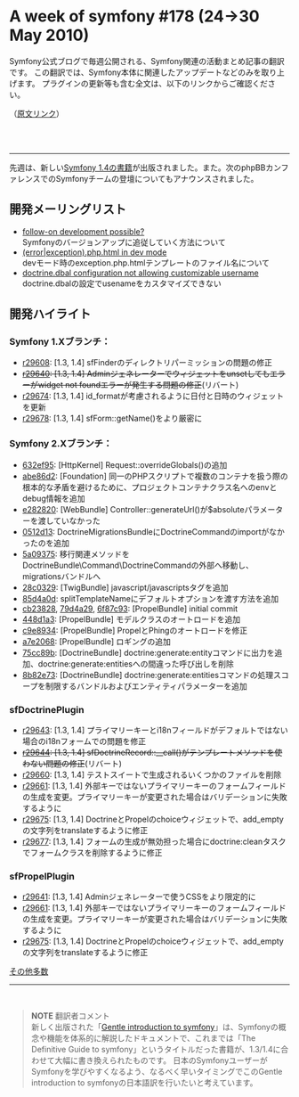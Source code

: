 A week of symfony #178 (24->30 May 2010)
========================================

Symfony公式ブログで毎週公開される、Symfony関連の活動まとめ記事の翻訳です。
この翻訳では、Symfony本体に関連したアップデートなどのみを取り上げます。
プラグインの更新等も含む全文は、以下のリンクからご確認ください。

（[原文リンク](http://www.symfony-project.org/blog/2010/05/30/a-week-of-symfony-178-24-30-may-2010)）

<br />
<br />
<hr />

先週は、新しい[Symfony 1.4の書籍](http://www.symfony-project.org/blog/2010/05/24/new-symfony-book-a-gentle-introduction-to-symfony-1-4)が出版されました。また。次のphpBBカンファレンスでのSymfonyチームの登壇についてもアナウンスされました。


開発メーリングリスト
--------------------

- [follow-on development possible?](http://groups.google.com/group/symfony-devs/browse_thread/thread/d96ddef68738f32b)<br />
  Symfonyのバージョンアップに追従していく方法について
- [(error|exception).php.html in dev mode](http://groups.google.com/group/symfony-devs/browse_thread/thread/a4458131b2d49987)<br />
  devモード時のexception.php.htmlテンプレートのファイル名について
- [doctrine.dbal configuration not allowing customizable username](http://groups.google.com/group/symfony-devs/browse_thread/thread/2bb6fe5c64d2bd1f)<br />
  doctrine.dbalの設定でusenameをカスタマイズできない


開発ハイライト
--------------

### Symfony 1.Xブランチ：

- [r29608](http://trac.symfony-project.org/changeset/29608): [1.3, 1.4] sfFinderのディレクトリパーミッションの問題の修正
- <s>[r29640](http://trac.symfony-project.org/changeset/29640): [1.3, 1.4] Adminジェネレーターでウィジェットをunsetしてもエラーがwidget not foundエラーが発生する問題の修正</s>(リバート)
- [r29674](http://trac.symfony-project.org/changeset/29674): [1.3, 1.4] id_formatが考慮されるように日付と日時のウィジェットを更新
- [r29678](http://trac.symfony-project.org/changeset/29678): [1.3, 1.4] sfForm::getName()をより厳密に

### Symfony 2.Xブランチ：

- [632ef95](http://github.com/symfony/symfony/commit/632ef95e060e45a85abc95c43c0850b05ee41f37): [HttpKernel] Request::overrideGlobals()の追加
- [abe86d2](http://github.com/symfony/symfony/commit/abe86d2608640d0b0e0e8891b1829d5afeb40366): [Foundation] 同一のPHPスクリプトで複数のコンテナを扱う際の根本的な矛盾を避けるために、プロジェクトコンテナクラス名へのenvとdebug情報を追加
- [e282820](http://github.com/symfony/symfony/commit/e282820835f606c0d3a2c9a2b876c73963030871): [WebBundle] Controller::generateUrl()が$absoluteパラメーターを渡していなかった
- [0512d13](http://github.com/symfony/symfony/commit/0512d13c07196b676e01ecad704572025e5a5608): DoctrineMigrationsBundleにDoctrineCommandのimportがなかったのを追加
- [5a09375](http://github.com/symfony/symfony/commit/5a09375dc4bbcc0c2ee06f6a6c587c6626f51d79): 移行関連メソッドをDoctrineBundle\Command\DoctrineCommandの外部へ移動し、migrationsバンドルへ
- [28c0329](http://github.com/symfony/symfony/commit/28c0329debdd4d687ab2b0e076f809506ac786b6): [TwigBundle] javascript/javascriptsタグを追加
- [85d4a0d](http://github.com/symfony/symfony/commit/85d4a0d55f2dae0a94e4a524857026589767e456): splitTemplateNameにデフォルトオプションを渡す方法を追加
- [cb23828](http://github.com/symfony/symfony/commit/cb23828a0a16bca10d3bb7b32c1595dcbb4deb76), [79d4a29](http://github.com/symfony/symfony/commit/79d4a299b679855ba9027617e386d49b44a90b42), [6f87c93](http://github.com/symfony/symfony/commit/6f87c9389d4b8498d130c59f702ad15e0b1df88c): [PropelBundle] initial commit
- [448d1a3](http://github.com/symfony/symfony/commit/448d1a31dff6c0ac2eab37a2b1270c447f84c0d2): [PropelBundle] モデルクラスのオートロードを追加
- [c9e8934](http://github.com/symfony/symfony/commit/c9e8934ee01b668011e8523181fff3308da5eac8): [PropelBundle] PropelとPhingのオートロードを修正
- [a7e2068](http://github.com/symfony/symfony/commit/a7e20687f6bdf04d93394d239325b6d798013018): [PropelBundle] ロギングの追加
- [75cc89b](http://github.com/symfony/symfony/commit/75cc89b4ee26595afd806cf72f98aff751004842): [DoctrineBundle] doctrine:generate:entityコマンドに出力を追加、doctrine:generate:entitiesへの間違った呼び出しを削除
- [8b82e73](http://github.com/symfony/symfony/commit/8b82e73ab97111105f03e2616bd1d06cfd89e62c): [DoctrineBundle] doctrine:generate:entitiesコマンドの処理スコープを制限するバンドルおよびエンティティパラメーターを追加

### sfDoctrinePlugin

- [r29643](http://trac.symfony-project.org/changeset/29643): [1.3, 1.4] プライマリーキーとi18nフィールドがデフォルトではない場合のi18nフォームでの問題を修正
- <s>[r29644](http://trac.symfony-project.org/changeset/29644): [1.3, 1.4] sfDoctrineRecord::__call()がテンプレートメソッドを使わない問題の修正</s>(リバート)
- [r29660](http://trac.symfony-project.org/changeset/29660): [1.3, 1.4] テストスイートで生成されるいくつかのファイルを削除
- [r29661](http://trac.symfony-project.org/changeset/29661): [1.3, 1.4] 外部キーではないプライマリーキーのフォームフィールドの生成を変更。プライマリーキーが変更された場合はバリデーションに失敗するように
- [r29675](http://trac.symfony-project.org/changeset/29675): [1.3, 1.4] DoctrineとPropelのchoiceウィジェットで、add_emptyの文字列をtranslateするように修正
- [r29677](http://trac.symfony-project.org/changeset/29677): [1.3, 1.4] フォームの生成が無効担った場合にdoctrine:cleanタスクでフォームクラスを削除するように修正

### sfPropelPlugin

- [r29641](http://trac.symfony-project.org/changeset/29641): [1.3, 1.4] Adminジェネレーターで使うCSSをより限定的に
- [r29661](http://trac.symfony-project.org/changeset/29661): [1.3, 1.4] 外部キーではないプライマリーキーのフォームフィールドの生成を変更。プライマリーキーが変更された場合はバリデーションに失敗するように
- [r29675](http://trac.symfony-project.org/changeset/29675): [1.3, 1.4] DoctrineとPropelのchoiceウィジェットで、add_emptyの文字列をtranslateするように修正


[その他多数](http://trac.symfony-project.com/trac/timeline?from=05%2F30%2F2010&daysback=6&milestone=on&ticket=on&changeset=on&update=Update)


<hr />
<br />

> **NOTE**
> 翻訳者コメント<br />
> 新しく出版された「[Gentle introduction to symfony](http://www.symfony-project.org/gentle-introduction/1_4/en/)」は、Symfonyの概念や機能を体系的に解説したドキュメントで、これまでは「The Definitive Guide to symfony」というタイトルだった書籍が、1.3/1.4に合わせて大幅に書き換えられたものです。
> 日本のSymfonyユーザーがSymfonyを学びやすくなるよう、なるべく早いタイミングでこのGentle introduction to symfonyの日本語訳を行いたいと考えています。



